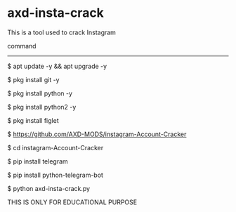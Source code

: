 # axd-insta-crack
This is a tool used to crack Instagram

command

*************************


$ apt update -y && apt upgrade -y

$ pkg install git -y

$ pkg install python -y

$ pkg install python2 -y

$ pkg install figlet

$ https://github.com/AXD-MODS/instagram-Account-Cracker

$ cd instagram-Account-Cracker

$ pip install telegram

$ pip install python-telegram-bot

$ python axd-insta-crack.py


THIS IS ONLY FOR EDUCATIONAL PURPOSE 
